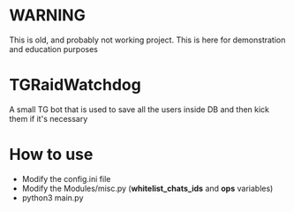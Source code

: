 # WARNING
This is old, and probably not working project. This is here for demonstration and education purposes

# TGRaidWatchdog
A small TG bot that is used to save all the users inside DB and then kick them if it's necessary

# How to use
- Modify the config.ini file
- Modify the Modules/misc.py (**whitelist_chats_ids** and **ops** variables)
- python3 main.py

